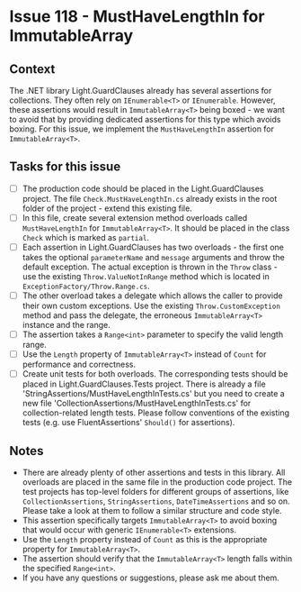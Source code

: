 # Issue 118 - MustHaveLengthIn for ImmutableArray

## Context

The .NET library Light.GuardClauses already has several assertions for collections. They often rely on `IEnumerable<T>` or `IEnumerable`. However, these assertions would result in `ImmutableArray<T>` being boxed - we want to avoid that by providing dedicated assertions for this type which avoids boxing. For this issue, we implement the `MustHaveLengthIn` assertion for `ImmutableArray<T>`.

## Tasks for this issue

- [ ] The production code should be placed in the Light.GuardClauses project. The file `Check.MustHaveLengthIn.cs` already exists in the root folder of the project - extend this existing file.
- [ ] In this file, create several extension method overloads called `MustHaveLengthIn` for `ImmutableArray<T>`. It should be placed in the class `Check` which is marked as `partial`.
- [ ] Each assertion in Light.GuardClauses has two overloads - the first one takes the optional `parameterName` and `message` arguments and throw the default exception. The actual exception is thrown in the `Throw` class - use the existing `Throw.ValueNotInRange` method which is located in `ExceptionFactory/Throw.Range.cs`.
- [ ] The other overload takes a delegate which allows the caller to provide their own custom exceptions. Use the existing `Throw.CustomException` method and pass the delegate, the erroneous `ImmutableArray<T>` instance and the range.
- [ ] The assertion takes a `Range<int>` parameter to specify the valid length range.
- [ ] Use the `Length` property of `ImmutableArray<T>` instead of `Count` for performance and correctness.
- [ ] Create unit tests for both overloads. The corresponding tests should be placed in Light.GuardClauses.Tests project. There is already a file 'StringAssertions/MustHaveLengthInTests.cs' but you need to create a new file 'CollectionAssertions/MustHaveLengthInTests.cs' for collection-related length tests. Please follow conventions of the existing tests (e.g. use FluentAssertions' `Should()` for assertions).

## Notes

- There are already plenty of other assertions and tests in this library. All overloads are placed in the same file in the production code project. The test projects has top-level folders for different groups of assertions, like `CollectionAssertions`, `StringAssertions`, `DateTimeAssertions` and so on. Please take a look at them to follow a similar structure and code style.
- This assertion specifically targets `ImmutableArray<T>` to avoid boxing that would occur with generic `IEnumerable<T>` extensions.
- Use the `Length` property instead of `Count` as this is the appropriate property for `ImmutableArray<T>`.
- The assertion should verify that the `ImmutableArray<T>` length falls within the specified `Range<int>`.
- If you have any questions or suggestions, please ask me about them.
